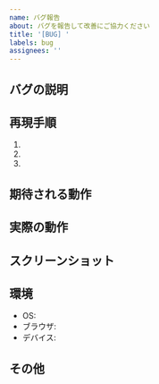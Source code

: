 ```yaml
---
name: バグ報告
about: バグを報告して改善にご協力ください
title: '[BUG] '
labels: bug
assignees: ''
---
```


## バグの説明
<!-- バグの内容を簡潔に説明してください -->

## 再現手順
<!-- バグを再現するための手順を説明してください -->
1.
2.
3.

## 期待される動作
<!-- 期待される動作を説明してください -->

## 実際の動作
<!-- 実際の動作を説明してください -->

## スクリーンショット
<!-- 可能であれば、問題を説明するスクリーンショットを添付してください -->

## 環境
- OS: <!-- 例: macOS 12.0.1 -->
- ブラウザ: <!-- 例: Chrome 98.0.4758.102 -->
- デバイス: <!-- 例: iPhone 13, MacBook Pro -->

## その他
<!-- その他、問題に関連する情報があれば記入してください -->

